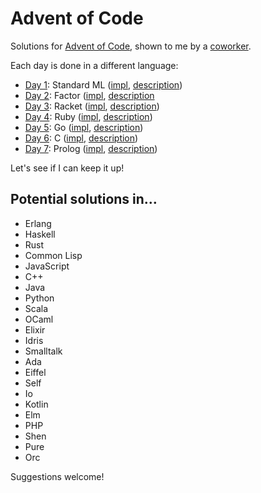 # Advent of Code

Solutions for [Advent of Code][1], shown to me by a [coworker][2].

Each day is done in a different language:

* [Day 1](/day1): Standard ML ([impl](http://mlton.org/), [description](https://en.wikipedia.org/wiki/Standard_ML))
* [Day 2](/day2): Factor ([impl](http://factorcode.org/), [description](https://en.wikipedia.org/wiki/Factor_(programming_language))
* [Day 3](/day3): Racket ([impl](http://racket-lang.org/), [description](https://en.wikipedia.org/wiki/Racket_(programming_language)))
* [Day 4](/day4): Ruby ([impl](https://www.ruby-lang.org/en/), [description](https://en.wikipedia.org/wiki/Ruby_(programming_language)))
* [Day 5](/day5): Go ([impl](https://golang.org/), [description](https://en.wikipedia.org/wiki/Go_(programming_language)))
* [Day 6](/day6): C ([impl](http://clang.llvm.org/), [description](https://en.wikipedia.org/wiki/C_(programming_language)))
* [Day 7](/day7): Prolog ([impl](http://www.swi-prolog.org/), [description](https://en.wikipedia.org/wiki/Prolog))

Let's see if I can keep it up!

## Potential solutions in…

* Erlang
* Haskell
* Rust
* Common Lisp
* JavaScript
* C++
* Java
* Python
* Scala
* OCaml
* Elixir
* Idris
* Smalltalk
* Ada
* Eiffel
* Self
* Io
* Kotlin
* Elm
* PHP
* Shen
* Pure
* Orc

Suggestions welcome!

   [1]: http://adventofcode.com/
   [2]: https://github.com/philiphwang
